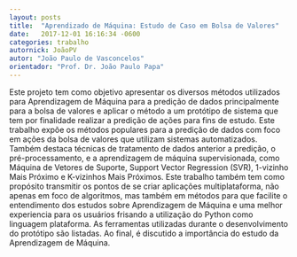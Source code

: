 ```yaml
---
layout: posts
title:  "Aprendizado de Máquina: Estudo de Caso em Bolsa de Valores"
date:   2017-12-01 16:16:34 -0600
categories: trabalho
autornick: JoãoPV
autor: "João Paulo de Vasconcelos"
orientador: "Prof. Dr. João Paulo Papa"
---
```

Este projeto tem como objetivo apresentar os diversos métodos utilizados para Aprendizagem de Máquina para a predição de dados principalmente para a bolsa de valores e aplicar o método a um protótipo de sistema que tem por finalidade realizar a predição de ações para fins de estudo. Este trabalho expõe os métodos populares para a predição de dados com foco em ações da bolsa de valores que utilizam sistemas automatizados. Também destaca técnicas de tratamento de dados anterior a predição, o pré-processamento, e a aprendizagem de máquina supervisionada, como Máquina de Vetores de Suporte, Support Vector Regression (SVR), 1-vizinho Mais Próximo e K-vizinhos Mais Próximos. Este trabalho também tem como propósito transmitir os pontos de se criar aplicações multiplataforma, não apenas em foco de algoritmos, mas também em métodos para que facilite o entendimento dos estudos sobre Aprendizagem de Máquina e uma melhor experiencia para os usuários frisando a utilização do Python como linguagem plataforma. As ferramentas utilizadas durante o desenvolvimento do protótipo são listadas. Ao final, é discutido a importância do estudo da Aprendizagem de Máquina.

